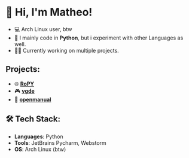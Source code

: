 # 👋 Hi, I'm Matheo!

- 💻 Arch Linux user, btw
- 🔧 I mainly code in **Python**, but i experiment with other Languages as well.
- 👨‍💻 Currently working on multiple projects.

## Projects:

- 🌐 **[RoPY](https://github.com/veddevv/RoPY)**
- 🎮 **[vgde](https://github.com/veddevv/vgde)**
- 📝 **[openmanual](https://github.com/veddevv/openmanual)**
## 🛠 Tech Stack:
- **Languages**: Python
- **Tools**: JetBrains Pycharm, Webstorm
- **OS**: Arch Linux (btw)
